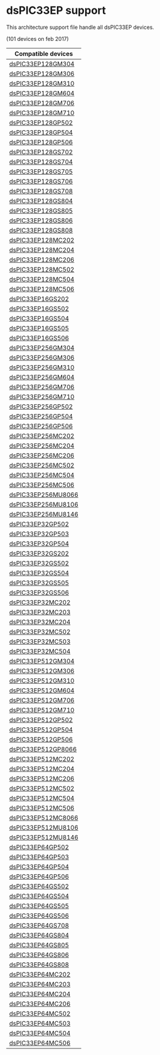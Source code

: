 # dsPIC33EP support

This architecture support file handle all dsPIC33EP devices.

(101 devices on feb 2017)

|Compatible devices|
|---------|
|[dsPIC33EP128GM304](http://microchip.com/dsPIC33EP128GM304)|
|[dsPIC33EP128GM306](http://microchip.com/dsPIC33EP128GM306)|
|[dsPIC33EP128GM310](http://microchip.com/dsPIC33EP128GM310)|
|[dsPIC33EP128GM604](http://microchip.com/dsPIC33EP128GM604)|
|[dsPIC33EP128GM706](http://microchip.com/dsPIC33EP128GM706)|
|[dsPIC33EP128GM710](http://microchip.com/dsPIC33EP128GM710)|
|[dsPIC33EP128GP502](http://microchip.com/dsPIC33EP128GP502)|
|[dsPIC33EP128GP504](http://microchip.com/dsPIC33EP128GP504)|
|[dsPIC33EP128GP506](http://microchip.com/dsPIC33EP128GP506)|
|[dsPIC33EP128GS702](http://microchip.com/dsPIC33EP128GS702)|
|[dsPIC33EP128GS704](http://microchip.com/dsPIC33EP128GS704)|
|[dsPIC33EP128GS705](http://microchip.com/dsPIC33EP128GS705)|
|[dsPIC33EP128GS706](http://microchip.com/dsPIC33EP128GS706)|
|[dsPIC33EP128GS708](http://microchip.com/dsPIC33EP128GS708)|
|[dsPIC33EP128GS804](http://microchip.com/dsPIC33EP128GS804)|
|[dsPIC33EP128GS805](http://microchip.com/dsPIC33EP128GS805)|
|[dsPIC33EP128GS806](http://microchip.com/dsPIC33EP128GS806)|
|[dsPIC33EP128GS808](http://microchip.com/dsPIC33EP128GS808)|
|[dsPIC33EP128MC202](http://microchip.com/dsPIC33EP128MC202)|
|[dsPIC33EP128MC204](http://microchip.com/dsPIC33EP128MC204)|
|[dsPIC33EP128MC206](http://microchip.com/dsPIC33EP128MC206)|
|[dsPIC33EP128MC502](http://microchip.com/dsPIC33EP128MC502)|
|[dsPIC33EP128MC504](http://microchip.com/dsPIC33EP128MC504)|
|[dsPIC33EP128MC506](http://microchip.com/dsPIC33EP128MC506)|
|[dsPIC33EP16GS202](http://microchip.com/dsPIC33EP16GS202)|
|[dsPIC33EP16GS502](http://microchip.com/dsPIC33EP16GS502)|
|[dsPIC33EP16GS504](http://microchip.com/dsPIC33EP16GS504)|
|[dsPIC33EP16GS505](http://microchip.com/dsPIC33EP16GS505)|
|[dsPIC33EP16GS506](http://microchip.com/dsPIC33EP16GS506)|
|[dsPIC33EP256GM304](http://microchip.com/dsPIC33EP256GM304)|
|[dsPIC33EP256GM306](http://microchip.com/dsPIC33EP256GM306)|
|[dsPIC33EP256GM310](http://microchip.com/dsPIC33EP256GM310)|
|[dsPIC33EP256GM604](http://microchip.com/dsPIC33EP256GM604)|
|[dsPIC33EP256GM706](http://microchip.com/dsPIC33EP256GM706)|
|[dsPIC33EP256GM710](http://microchip.com/dsPIC33EP256GM710)|
|[dsPIC33EP256GP502](http://microchip.com/dsPIC33EP256GP502)|
|[dsPIC33EP256GP504](http://microchip.com/dsPIC33EP256GP504)|
|[dsPIC33EP256GP506](http://microchip.com/dsPIC33EP256GP506)|
|[dsPIC33EP256MC202](http://microchip.com/dsPIC33EP256MC202)|
|[dsPIC33EP256MC204](http://microchip.com/dsPIC33EP256MC204)|
|[dsPIC33EP256MC206](http://microchip.com/dsPIC33EP256MC206)|
|[dsPIC33EP256MC502](http://microchip.com/dsPIC33EP256MC502)|
|[dsPIC33EP256MC504](http://microchip.com/dsPIC33EP256MC504)|
|[dsPIC33EP256MC506](http://microchip.com/dsPIC33EP256MC506)|
|[dsPIC33EP256MU8066](http://microchip.com/dsPIC33EP256MU8066)|
|[dsPIC33EP256MU8106](http://microchip.com/dsPIC33EP256MU8106)|
|[dsPIC33EP256MU8146](http://microchip.com/dsPIC33EP256MU8146)|
|[dsPIC33EP32GP502](http://microchip.com/dsPIC33EP32GP502)|
|[dsPIC33EP32GP503](http://microchip.com/dsPIC33EP32GP503)|
|[dsPIC33EP32GP504](http://microchip.com/dsPIC33EP32GP504)|
|[dsPIC33EP32GS202](http://microchip.com/dsPIC33EP32GS202)|
|[dsPIC33EP32GS502](http://microchip.com/dsPIC33EP32GS502)|
|[dsPIC33EP32GS504](http://microchip.com/dsPIC33EP32GS504)|
|[dsPIC33EP32GS505](http://microchip.com/dsPIC33EP32GS505)|
|[dsPIC33EP32GS506](http://microchip.com/dsPIC33EP32GS506)|
|[dsPIC33EP32MC202](http://microchip.com/dsPIC33EP32MC202)|
|[dsPIC33EP32MC203](http://microchip.com/dsPIC33EP32MC203)|
|[dsPIC33EP32MC204](http://microchip.com/dsPIC33EP32MC204)|
|[dsPIC33EP32MC502](http://microchip.com/dsPIC33EP32MC502)|
|[dsPIC33EP32MC503](http://microchip.com/dsPIC33EP32MC503)|
|[dsPIC33EP32MC504](http://microchip.com/dsPIC33EP32MC504)|
|[dsPIC33EP512GM304](http://microchip.com/dsPIC33EP512GM304)|
|[dsPIC33EP512GM306](http://microchip.com/dsPIC33EP512GM306)|
|[dsPIC33EP512GM310](http://microchip.com/dsPIC33EP512GM310)|
|[dsPIC33EP512GM604](http://microchip.com/dsPIC33EP512GM604)|
|[dsPIC33EP512GM706](http://microchip.com/dsPIC33EP512GM706)|
|[dsPIC33EP512GM710](http://microchip.com/dsPIC33EP512GM710)|
|[dsPIC33EP512GP502](http://microchip.com/dsPIC33EP512GP502)|
|[dsPIC33EP512GP504](http://microchip.com/dsPIC33EP512GP504)|
|[dsPIC33EP512GP506](http://microchip.com/dsPIC33EP512GP506)|
|[dsPIC33EP512GP8066](http://microchip.com/dsPIC33EP512GP8066)|
|[dsPIC33EP512MC202](http://microchip.com/dsPIC33EP512MC202)|
|[dsPIC33EP512MC204](http://microchip.com/dsPIC33EP512MC204)|
|[dsPIC33EP512MC206](http://microchip.com/dsPIC33EP512MC206)|
|[dsPIC33EP512MC502](http://microchip.com/dsPIC33EP512MC502)|
|[dsPIC33EP512MC504](http://microchip.com/dsPIC33EP512MC504)|
|[dsPIC33EP512MC506](http://microchip.com/dsPIC33EP512MC506)|
|[dsPIC33EP512MC8066](http://microchip.com/dsPIC33EP512MC8066)|
|[dsPIC33EP512MU8106](http://microchip.com/dsPIC33EP512MU8106)|
|[dsPIC33EP512MU8146](http://microchip.com/dsPIC33EP512MU8146)|
|[dsPIC33EP64GP502](http://microchip.com/dsPIC33EP64GP502)|
|[dsPIC33EP64GP503](http://microchip.com/dsPIC33EP64GP503)|
|[dsPIC33EP64GP504](http://microchip.com/dsPIC33EP64GP504)|
|[dsPIC33EP64GP506](http://microchip.com/dsPIC33EP64GP506)|
|[dsPIC33EP64GS502](http://microchip.com/dsPIC33EP64GS502)|
|[dsPIC33EP64GS504](http://microchip.com/dsPIC33EP64GS504)|
|[dsPIC33EP64GS505](http://microchip.com/dsPIC33EP64GS505)|
|[dsPIC33EP64GS506](http://microchip.com/dsPIC33EP64GS506)|
|[dsPIC33EP64GS708](http://microchip.com/dsPIC33EP64GS708)|
|[dsPIC33EP64GS804](http://microchip.com/dsPIC33EP64GS804)|
|[dsPIC33EP64GS805](http://microchip.com/dsPIC33EP64GS805)|
|[dsPIC33EP64GS806](http://microchip.com/dsPIC33EP64GS806)|
|[dsPIC33EP64GS808](http://microchip.com/dsPIC33EP64GS808)|
|[dsPIC33EP64MC202](http://microchip.com/dsPIC33EP64MC202)|
|[dsPIC33EP64MC203](http://microchip.com/dsPIC33EP64MC203)|
|[dsPIC33EP64MC204](http://microchip.com/dsPIC33EP64MC204)|
|[dsPIC33EP64MC206](http://microchip.com/dsPIC33EP64MC206)|
|[dsPIC33EP64MC502](http://microchip.com/dsPIC33EP64MC502)|
|[dsPIC33EP64MC503](http://microchip.com/dsPIC33EP64MC503)|
|[dsPIC33EP64MC504](http://microchip.com/dsPIC33EP64MC504)|
|[dsPIC33EP64MC506](http://microchip.com/dsPIC33EP64MC506)|
